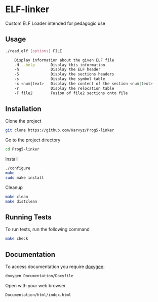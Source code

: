 # ELF-linker
Custom ELF Loader intended for pedagogic use

## Usage

```bash
./read_elf [options] FILE

    Display information about the given ELF file
    -H --help       Display this information
    -h              Display the ELF header
    -S              Display the sections headers
    -s              Display the symbol table
    -x <num|text>   Display the content of the section <num|text>
    -r              Display the relocation table
    -F file2        Fusion of file2 sections onto file
```

## Installation

Clone the project

```bash
git clone https://github.com/Karvyz/Prog5-linker
```

Go to the project directory

```bash
cd Prog5-linker
```

Install

```bash
./configure
make
sudo make install
```

Cleanup

```bash
make clean
make distclean
```

## Running Tests

To run tests, run the following command

```bash
make check
```


## Documentation

To access documentation you require [doxygen](https://www.doxygen.nl/download.html):

```bash
doxygen Documentation/Doxyfile
```

Open with your web browser

```bash
Documentation/html/index.html
```
